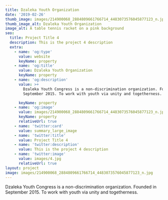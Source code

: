 ```yaml
---
title: Dzaleka Youth Organization
date: '2019-02-26'
thumb_image: images/214900068_2884809661766714_4483073576045877123_n.jpg
thumb_image_alt: Dzaleka Youth Organization
image_alt: A table tennis racket on a pink background
seo:
  title: Project Title 4
  description: This is the project 4 description
  extra:
    - name: 'og:type'
      value: website
      keyName: property
    - name: 'og:title'
      value: Dzaleka Youth Organization
      keyName: property
    - name: 'og:description'
      value: >+
        Dzaleka Youth Congress is a non-discrimination organization. Founded in
        September 2015. To work with youth via unity and togetherness.

      keyName: property
    - name: 'og:image'
      value: images/214900068_2884809661766714_4483073576045877123_n.jpg
      keyName: property
      relativeUrl: true
    - name: 'twitter:card'
      value: summary_large_image
    - name: 'twitter:title'
      value: Project Title 4
    - name: 'twitter:description'
      value: This is the project 4 description
    - name: 'twitter:image'
      value: images/4.jpg
      relativeUrl: true
layout: project
image: images/214900068_2884809661766714_4483073576045877123_n.jpg
---
```

Dzaleka Youth Congress is a non-discrimination organization. Founded in September 2015. To work with youth via unity and togetherness.




